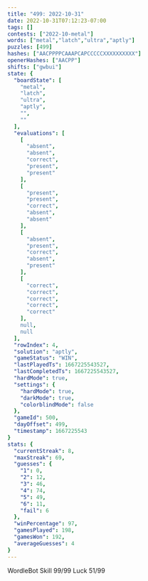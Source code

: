 ```yaml
---
title: "499: 2022-10-31"
date: 2022-10-31T07:12:23-07:00
tags: []
contests: ["2022-10-metal"]
words: ["metal","latch","ultra","aptly"]
puzzles: [499]
hashes: ["AACPPPPCAAAPCAPCCCCCXXXXXXXXXX"]
openerHashes: ["AACPP"]
shifts: ["gwbui"]
state: {
  "boardState": [
    "metal",
    "latch",
    "ultra",
    "aptly",
    "",
    ""
  ],
  "evaluations": [
    [
      "absent",
      "absent",
      "correct",
      "present",
      "present"
    ],
    [
      "present",
      "present",
      "correct",
      "absent",
      "absent"
    ],
    [
      "absent",
      "present",
      "correct",
      "absent",
      "present"
    ],
    [
      "correct",
      "correct",
      "correct",
      "correct",
      "correct"
    ],
    null,
    null
  ],
  "rowIndex": 4,
  "solution": "aptly",
  "gameStatus": "WIN",
  "lastPlayedTs": 1667225543527,
  "lastCompletedTs": 1667225543527,
  "hardMode": true,
  "settings": {
    "hardMode": true,
    "darkMode": true,
    "colorblindMode": false
  },
  "gameId": 500,
  "dayOffset": 499,
  "timestamp": 1667225543
}
stats: {
  "currentStreak": 8,
  "maxStreak": 69,
  "guesses": {
    "1": 0,
    "2": 12,
    "3": 46,
    "4": 74,
    "5": 49,
    "6": 11,
    "fail": 6
  },
  "winPercentage": 97,
  "gamesPlayed": 198,
  "gamesWon": 192,
  "averageGuesses": 4
}
---
```

<!-- more -->
WordleBot
Skill 99/99
Luck 51/99
